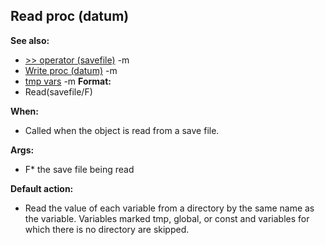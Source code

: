 ## Read proc (datum)
**See also:**
*   [\>\> operator (savefile)](/ref/savefile/operator/%3e%3e.md) -m
*   [Write proc (datum)](/ref/datum/proc/Write.md) -m
*   [tmp vars](/ref/var/tmp.md) -m<!-- -->
**Format:**
*   Read(savefile/F)
<!-- -->
**When:**
*   Called when the object is read from a save file.
<!-- -->
**Args:**
*   F* the save file being read
<!-- -->
**Default action:**
*   Read the value of each variable from a directory by the same name as
    the variable. Variables marked tmp, global, or const and variables
    for which there is no directory are skipped.